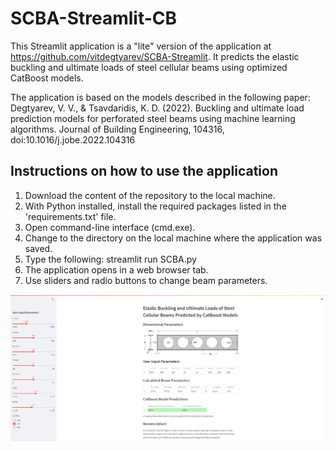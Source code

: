 # SCBA-Streamlit-CB

This Streamlit application is a "lite" version of the application at https://github.com/vitdegtyarev/SCBA-Streamlit. 
It predicts the elastic buckling and ultimate loads of steel cellular beams using optimized CatBoost models.

The application is based on the models described in the following paper: Degtyarev, V. V., & Tsavdaridis, K. D. (2022). Buckling and ultimate load prediction models for perforated steel beams using machine learning algorithms. Journal of Building Engineering, 104316, doi:10.1016/j.jobe.2022.104316

## Instructions on how to use the application

1. Download the content of the repository to the local machine.
2. With Python installed, install the required packages listed in the 'requirements.txt' file.
3. Open command-line interface (cmd.exe).
4. Change to the directory on the local machine where the application was saved.
5. Type the following: streamlit run SCBA.py
6. The application opens in a web browser tab.
7. Use sliders and radio buttons to change beam parameters.

![This is an image](GUI_App_CB.png)
